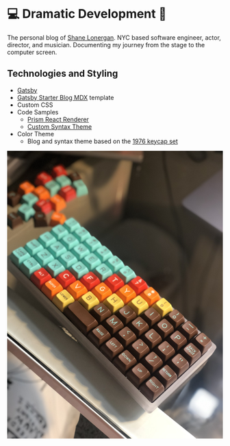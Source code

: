 # 💻 Dramatic Development 🎤

The personal blog of [Shane Lonergan](https://shanelonergan.dev). NYC based software engineer, actor, director, and musician. Documenting my journey from the stage to the computer screen.

## Technologies and Styling

- [Gatsby](https://www.gatsbyjs.org/)
- [Gatsby Starter Blog MDX](https://github.com/hagnerd/gatsby-starter-blog-mdx) template
- Custom CSS
- Code Samples
  - [Prism React Renderer](https://github.com/FormidableLabs/prism-react-renderer)
  - [Custom Syntax Theme](./src/themes/1976.js)
- Color Theme
  - Blog and syntax theme based on the [1976 keycap set](https://pimpmykeyboard.com/sa-1976-keyset-two-shot/)

![picture of 1976 keyboard](content/assets/1976.jpg)
